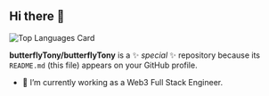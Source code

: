 ## Hi there 👋


![Top Languages Card](https://github-readme-stats.vercel.app/api/top-langs/?username=butterflyTony&langs_count=5)

**butterflyTony/butterflyTony** is a ✨ _special_ ✨ repository because its `README.md` (this file) appears on your GitHub profile.

- 🔭 I’m currently working as a Web3 Full Stack Engineer.


